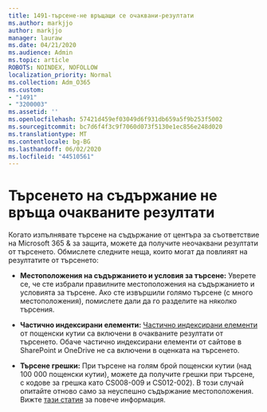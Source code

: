 ```yaml
---
title: 1491-търсене-не връщащи се очаквани-резултати
ms.author: markjjo
author: markjjo
manager: lauraw
ms.date: 04/21/2020
ms.audience: Admin
ms.topic: article
ROBOTS: NOINDEX, NOFOLLOW
localization_priority: Normal
ms.collection: Adm_O365
ms.custom:
- "1491"
- "3200003"
ms.assetid: ''
ms.openlocfilehash: 57421d459ef03049d6f931db659a5f9b253f5002
ms.sourcegitcommit: bc7d6f4f3c9f7060d073f5130e1ec856e248d020
ms.translationtype: MT
ms.contentlocale: bg-BG
ms.lasthandoff: 06/02/2020
ms.locfileid: "44510561"
---
```

# <a name="content-search-not-returning-expected-results"></a>Търсенето на съдържание не връща очакваните резултати

Когато изпълнявате търсене на съдържание от центъра за съответствие на Microsoft 365 & за защита, можете да получите неочаквани резултати от търсенето. Обмислете следните неща, които могат да повлияят на резултатите от търсенето:

- **Местоположения на съдържанието и условия за търсене:** Уверете се, че сте избрали правилните местоположения на съдържанието и условията за търсене. Ако сте извършили голямо търсене (с много местоположения), помислете дали да го разделите на няколко търсения.

- **Частично индексирани елементи:** [Частично индексирани елементи](https://docs.microsoft.com/microsoft-365/compliance/partially-indexed-items-in-content-search) от пощенски кутии са включени в очакваните резултати от търсенето. Обаче частично индексирани елементи от сайтове в SharePoint и OneDrive не са включени в оценката на търсенето.

- **Търсене грешки:** При търсене на голям брой пощенски кутии (над 100 000 пощенски кутии), можете да получите грешки при търсене, с кодове за грешка като CS008-009 и CS012-002). В този случай опитайте отново само за неуспешно съдържание местоположения. Вижте [тази статия](https://docs.microsoft.com/microsoft-365/compliance/retry-failed-content-search) за повече информация.
